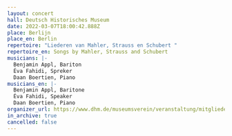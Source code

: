```yaml
---
layout: concert
hall: Deutsch Historisches Museum
date: 2022-03-07T18:00:42.888Z
place: Berlijn
place_en: Berlin
repertoire: "Liederen van Mahler, Strauss en Schubert "
repertoire_en: Songs by Mahler, Strauss and Schubert
musicians: |-
  Benjamin Appl, Bariton
  Éva Fahidi, Spreker
  Daan Boertien, Piano
musicians_en: |-
  Benjamin Appl, Baritone
  Éva Fahidi, Speaker
  Daan Boertien, Piano
organizer_url: https://www.dhm.de/museumsverein/veranstaltung/mitgliederprogramm/#c13409
in_archive: true
cancelled: false
---
```

